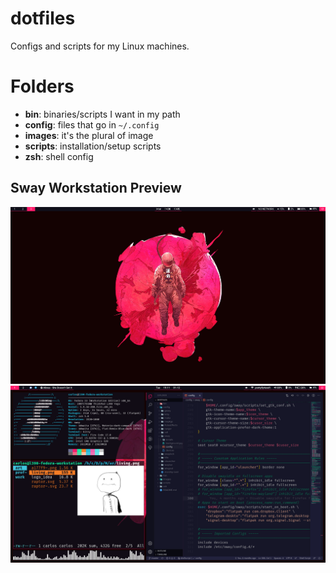 # dotfiles
Configs and scripts for my Linux machines.

# Folders
- **bin**: binaries/scripts I want in my path
- **config**: files that go in `~/.config`
- **images**: it's the plural of image
- **scripts**: installation/setup scripts
- **zsh**: shell config

## Sway Workstation Preview
<div align=center>
  <img width=800 src="images/sway-desktop.png" alt="Sway desktop preview"/>
  <img width=800 src="images/sway-desktop-active.png" alt="Sway desktop preview with apps"/>
</div>

